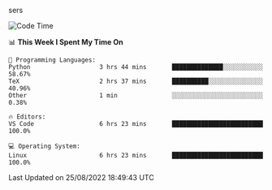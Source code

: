 sers
<!--START_SECTION:waka-->
![Code Time](http://img.shields.io/badge/Code%20Time-96%20hrs%207%20mins-blue)

📊 **This Week I Spent My Time On** 

```text
💬 Programming Languages: 
Python                   3 hrs 44 mins       ██████████████░░░░░░░░░░░   58.67% 
TeX                      2 hrs 37 mins       ██████████░░░░░░░░░░░░░░░   40.96% 
Other                    1 min               ░░░░░░░░░░░░░░░░░░░░░░░░░   0.38%

🔥 Editors: 
VS Code                  6 hrs 23 mins       █████████████████████████   100.0%

💻 Operating System: 
Linux                    6 hrs 23 mins       █████████████████████████   100.0%

```


 Last Updated on 25/08/2022 18:49:43 UTC
<!--END_SECTION:waka-->
